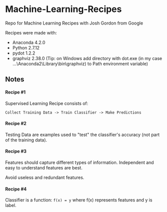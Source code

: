 # Machine-Learning-Recipes
Repo for Machine Learning Recipes with Josh Gordon from Google

Recipes were made with:
- Anaconda 4.2.0
- Python 2.7.12
- pydot 1.2.2
- graphviz 2.38.0 (Tip: on Windows add directory with dot.exe (in my case ...\Anaconda2\Library\bin\graphviz) to Path environment variable)

## Notes

#### Recipe #1

Supervised Learning Recipe consists of:

```Collect Training Data -> Train Classifier -> Make Predictions```

#### Recipe #2

Testing Data are examples used to "test" the classifier's accuracy (not part of the training data).

#### Recipe #3

Features should capture different types of information. Independent and easy to understand features are best.

Avoid useless and redundant features.

#### Recipe #4

Classifier is a function:  ```f(x) = y```  where f(x) represents features and y is label.
